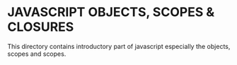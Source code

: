 # JAVASCRIPT OBJECTS, SCOPES & CLOSURES

This directory contains introductory part of javascript especially the objects, scopes and scopes.
